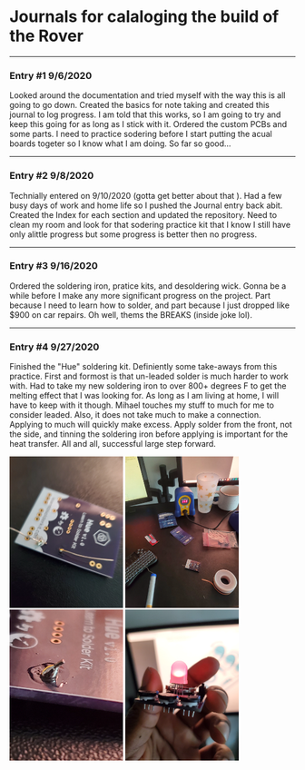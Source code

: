 # Journals for calaloging the build of the Rover


***
### Entry #1 9/6/2020

Looked around the documentation and tried myself with the way this is all going to go down. Created the basics for note taking and created this journal to log progress. I am told that this works, so I am going to try and keep this going for as long as I stick with it. Ordered the custom PCBs and some parts. I need to practice sodering before I start putting the acual boards togeter so I know what I am doing. So far so good...

***
### Entry #2 9/8/2020

Technially entered on 9/10/2020 (gotta get better about that ). Had a few busy days of work and home life so I pushed the Journal entry back abit. Created the Index for each section and updated the repository. Need to clean my room and look for that sodering practice kit that I know I still have only alittle progress but some progress is better then no progress.

***
### Entry #3 9/16/2020

Ordered the soldering iron, pratice kits, and desoldering wick. Gonna be a while before I make any more significant progress on the project. Part because I need to learn how to solder, and part because I just dropped like $900 on car repairs. Oh well, thems the BREAKS (inside joke lol).

***
### Entry #4 9/27/2020

Finished the "Hue" soldering kit. Definiently some take-aways from this practice. First and formost is that un-leaded solder is much harder to work with. Had to take my new soldering iron to over 800+ degrees F to get the melting effect that I was looking for. As long as I am living at home, I will have to keep with it though. Mihael touches my stuff to much for me to consider leaded. Also, it does not take much to make a connection. Applying to much will quickly make excess. Apply solder from the front, not the side, and tinning the soldering iron before applying is important for the heat transfer. All and all, successful large step forward.

<img src="/Media/Pictures/20200927_114027.jpg" alt="Solder Practice" width="200"/>
<img src="/Media/Pictures/20200927_114029.jpg" alt="Solder Practice" width="200"/>
<img src="/Media/Pictures/20200927_114955.jpg" alt="Solder Practice" width="200"/>
<img src="/Media/Pictures/20200927_123703.jpg" alt="Solder Practice" width="200"/>




